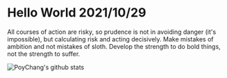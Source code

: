 # Hello World 2021/10/29

All courses of action are risky, so prudence is not in avoiding danger (it's impossible), but calculating risk and acting decisively. Make mistakes of ambition and not mistakes of sloth. Develop the strength to do bold things, not the strength to suffer.

![PoyChang's github stats](https://github-readme-stats.vercel.app/api?username=poychang&show_icons=true&theme=dracula)
